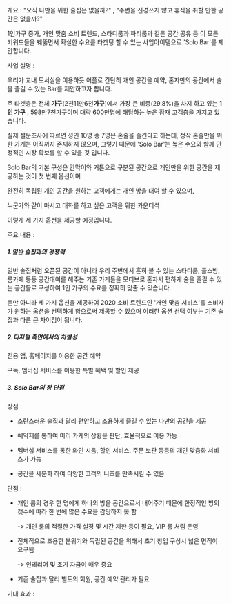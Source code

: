 개요 : "오직 나만을 위한 술집은 없을까?" , "주변을 신경쓰지 않고 휴식을 취할 만한 공간은 없을까?" 

1인가구 증가, 개인 맞춤 소비 트렌드, 스타디룸과 파티룸과 같은 공간 공유 등 이 모든 키워드들을 꿰뚫면서 확실한 수요를 타겟팅 할 수 있는 사업아이템으로 'Solo Bar'를 제안합니다. 



사업 설명 : 

우리가 교내 도서실을 이용하듯 어플로 간단히 개인 공간을 예약, 혼자만의 공간에서 술을 즐길 수 있는 Bar를 제안하고자 합니다.



주 타겟층은  전체 **가구**(2천11만6천**가구**)에서 가장 큰 비중(29.8%)을 차지 하고 있는  **1인 가구** , 598만7천가구이며 대략 600만명에 해당하는 높은 잠재 고객층을 가지고 있습니다.



실제 설문조사에 따르면 성인 10명 중 7명은 혼술을 즐긴다고 하는데, 정작 혼술만을 위한 가게는 아직까지 존재하지 않으며, 그렇기 때문에 'Solo Bar'는 높은 수요와 함께 안정적인 시장 확보를 할 수 있을 것 입니다.



Solo Bar의 기본 구성은 칸막이와 커튼으로 구분된 공간으로 개인만을 위한 공간을 제공하는 것이 첫 번째 옵션이며

완전히 독립된 개인 공간을 원하는 고객에게는 개인 방을 대여 할 수 있으며,

누군가와 같이 마시고 대화를 하고 싶은 고객을 위한 카운터석 

이렇게 세 가지 옵션을 제공할 예정입니다. 



주요 내용 :  

##### 1.일반 술집과의 경쟁력

일반 술집처럼 오픈된 공간이 아니라 우리 주변에서 흔히 볼 수 있는 스타디룸, 플스방, 룸카페 등등 공간대여를 해주는 기존 가게들을 모티브로 혼자서 편하게 술을 즐길 수 있는 공간들로 구성하여 1인 가구의 수요를 정확히 맞출 수 있습니다.



뿐만 아니라 세 가지 옵션을 제공하여 2020 소비 트렌드인 '개인 맞춤 서비스'를 소비자가 원하는 옵션을 선택하게 함으로써 제공할 수 있으며 이러한 옵션 선택 여부는 기존 술집과 다른 큰 차이점이 됩니다.



##### 2.디지털 측면에서의 차별성

전용 앱, 홈페이지를 이용한 공간 예약

구독, 멤버십 서비스를 이용한 특별 혜택 및 할인 제공 



##### 3. Solo Bar의 장 단점 

장점 : 

- 소란스러운 술집과 달리 편안하고 조용하게 즐길 수 있는 나만의 공간을 제공 

- 예약제를 통하여 미리 가게의 상황을 판단, 효율적으로 이용 가능
- 멤버십 서비스를 통한 와인 시음, 할인 서비스, 주문 보관 등등의 개인 맞춤화 서비스가 가능  
- 공간을 세분화 하여 다양한 고객의 니즈를 만족시킬 수 있음



단점 :

- 개인 룸의 경우 한 명에게 하나의 방을 공간으로서 내어주기 때문에 한정적인 방의 갯수에 따라 한 번에 많은 수요을 감당하지 못 함

  -> 개인 룸의 적절한 가격 설정 및 시간 제한 등이 필요, VIP 룸 처럼 운영

- 전체적으로 조용한 분위기와 독립된 공간을 위해서 초기 창업 구상시 넓은 면적이 요구됨

  -> 인테리어 및 초기 자금이 매우 중요

- 기존 술집과 달리 별도의 회원, 공간 예약 관리가 필요



기대 효과 :